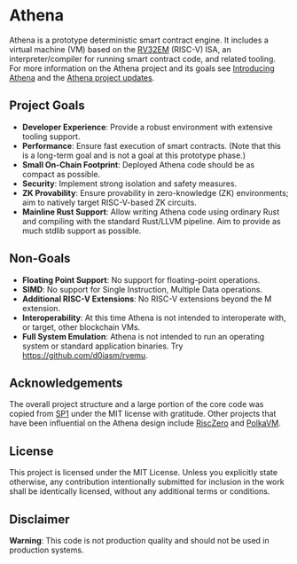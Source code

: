 # Athena

Athena is a prototype deterministic smart contract engine. It includes a virtual machine (VM) based on the [RV32EM][1] (RISC-V) ISA, an interpreter/compiler for running smart contract code, and related tooling. For more information on the Athena project and its goals see [Introducing Athena][2] and the [Athena project updates][3].

## Project Goals
- **Developer Experience**: Provide a robust environment with extensive tooling support.
- **Performance**: Ensure fast execution of smart contracts. (Note that this is a long-term goal and is not a goal at this prototype phase.)
- **Small On-Chain Footprint**: Deployed Athena code should be as compact as possible.
- **Security**: Implement strong isolation and safety measures.
- **ZK Provability**: Ensure provability in zero-knowledge (ZK) environments; aim to natively target RISC-V-based ZK circuits.
- **Mainline Rust Support**: Allow writing Athena code using ordinary Rust and compiling with the standard Rust/LLVM pipeline. Aim to provide as much stdlib support as possible.

## Non-Goals
- **Floating Point Support**: No support for floating-point operations.
- **SIMD**: No support for Single Instruction, Multiple Data operations.
- **Additional RISC-V Extensions**: No RISC-V extensions beyond the M extension.
- **Interoperability**: At this time Athena is not intended to interoperate with, or target, other blockchain VMs.
- **Full System Emulation**: Athena is not intended to run an operating system or standard application binaries. Try https://github.com/d0iasm/rvemu.

## Acknowledgements
The overall project structure and a large portion of the core code was copied from [SP1][4] under the MIT license with gratitude. Other projects that have been influential on the Athena design include [RiscZero][5] and [PolkaVM][6].

## License
This project is licensed under the MIT License. Unless you explicitly state otherwise, any contribution intentionally submitted for inclusion in the work shall be identically licensed, without any additional terms or conditions.

## Disclaimer
**Warning**: This code is not production quality and should not be used in production systems.

[1]: https://five-embeddev.com/riscv-user-isa-manual/Priv-v1.12/rv32e.html
[2]: https://spacemesh.io/blog/introducing-athena/
[3]: https://athenavm.github.io/
[4]: https://github.com/succinctlabs/sp1/
[5]: https://github.com/risc0/risc0/
[6]: https://github.com/koute/polkavm

